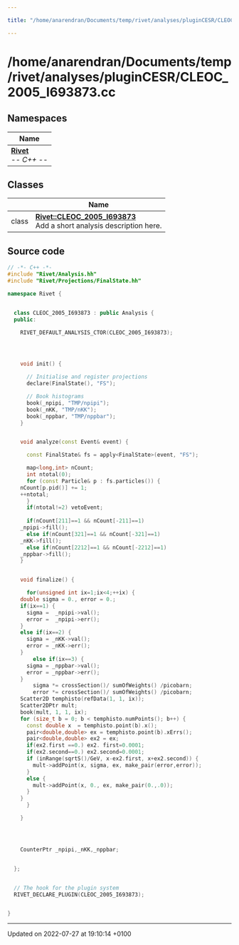 ```yaml
---

title: "/home/anarendran/Documents/temp/rivet/analyses/pluginCESR/CLEOC_2005_I693873.cc"

---
```


# /home/anarendran/Documents/temp/rivet/analyses/pluginCESR/CLEOC_2005_I693873.cc



## Namespaces

| Name           |
| -------------- |
| **[Rivet](http://example.org/namespaces/namespacerivet/)** <br>-*- C++ -*-  |

## Classes

|                | Name           |
| -------------- | -------------- |
| class | **[Rivet::CLEOC_2005_I693873](http://example.org/classes/classrivet_1_1cleoc__2005__i693873/)** <br>Add a short analysis description here.  |




## Source code

```cpp
// -*- C++ -*-
#include "Rivet/Analysis.hh"
#include "Rivet/Projections/FinalState.hh"

namespace Rivet {


  class CLEOC_2005_I693873 : public Analysis {
  public:

    RIVET_DEFAULT_ANALYSIS_CTOR(CLEOC_2005_I693873);




    void init() {

      // Initialise and register projections
      declare(FinalState(), "FS");

      // Book histograms
      book(_npipi, "TMP/npipi");
      book(_nKK, "TMP/nKK");
      book(_nppbar, "TMP/nppbar");
    }


    void analyze(const Event& event) {

      const FinalState& fs = apply<FinalState>(event, "FS");

      map<long,int> nCount;
      int ntotal(0);
      for (const Particle& p : fs.particles()) {
    nCount[p.pid()] += 1;
    ++ntotal;
      }
      if(ntotal!=2) vetoEvent;
      
      if(nCount[211]==1 && nCount[-211]==1)
    _npipi->fill();
      else if(nCount[321]==1 && nCount[-321]==1)
    _nKK->fill();
      else if(nCount[2212]==1 && nCount[-2212]==1)
    _nppbar->fill();
    }


    void finalize() {

      for(unsigned int ix=1;ix<4;++ix) {
    double sigma = 0., error = 0.;
    if(ix==1) {
      sigma =  _npipi->val();
      error =  _npipi->err();
    }
    else if(ix==2) {
      sigma = _nKK->val();
      error = _nKK->err();
    }
        else if(ix==3) {
      sigma = _nppbar->val();
      error = _nppbar->err();
    }
        sigma *= crossSection()/ sumOfWeights() /picobarn;
        error *= crossSection()/ sumOfWeights() /picobarn;
    Scatter2D temphisto(refData(1, 1, ix));
    Scatter2DPtr mult;
    book(mult, 1, 1, ix);
    for (size_t b = 0; b < temphisto.numPoints(); b++) {
      const double x  = temphisto.point(b).x();
      pair<double,double> ex = temphisto.point(b).xErrs();
      pair<double,double> ex2 = ex;
      if(ex2.first ==0.) ex2. first=0.0001;
      if(ex2.second==0.) ex2.second=0.0001;
      if (inRange(sqrtS()/GeV, x-ex2.first, x+ex2.second)) {
        mult->addPoint(x, sigma, ex, make_pair(error,error));
      }
      else {
        mult->addPoint(x, 0., ex, make_pair(0.,.0));
      }
    }
      }

    }




    CounterPtr _npipi,_nKK,_nppbar;


  };


  // The hook for the plugin system
  RIVET_DECLARE_PLUGIN(CLEOC_2005_I693873);


}
```


-------------------------------

Updated on 2022-07-27 at 19:10:14 +0100
